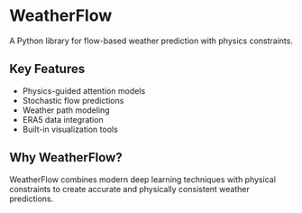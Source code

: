 # WeatherFlow

A Python library for flow-based weather prediction with physics constraints.

## Key Features

- Physics-guided attention models
- Stochastic flow predictions
- Weather path modeling
- ERA5 data integration
- Built-in visualization tools

## Why WeatherFlow?

WeatherFlow combines modern deep learning techniques with physical constraints to create accurate and physically consistent weather predictions.
